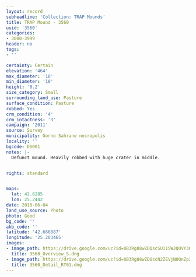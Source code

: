 ```yaml
---
layout: record
subheadline: 'Collection: TRAP Mounds'
title: TRAP Mound - 3560
uuid: '3560'
categories:
- 3000-3999
header: no
tags:
- ''

certainty: Certain
elevation: '464'
max_diameter: '10'
min_diameter: '10'
height: '0.2'
size_category: Small
surrounding_land_use: Pasture
surface_condition: Pasture
robbed: Yes
crm_condition: '4'
crm_intactness: '3'
campaign: '2011'
source: Survey
municipality: Gorno Sahrane necropolis
locality: ''
bgcode: DS001
notes: |-
  Defunct mound. Heavily robbed with huge crater in middle.


rights: standard


maps:
  lat: 42.6285
  lon: 25.2442
date: 2018-06-04
land_use_source: Photo
photo: Good
bg_code: ''
akb_code: ''
latitude: '42.666087'
longitude: '25.203465'
images:
- image_path: https://drive.google.com/uc?id=0B3Rg88wZDQscSU11SWJQOVY3Q3M
  title: 3560_Overview_S.dng
- image_path: https://drive.google.com/uc?id=0B3Rg88wZDQscN2ZEVjN0QnZpZjA
  title: 3560_Detail_RT01.dng
---
```

